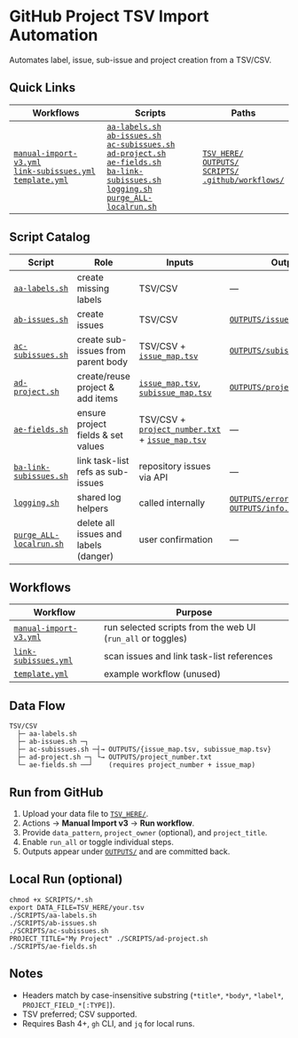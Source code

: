 # GitHub Project TSV Import Automation

Automates label, issue, sub-issue and project creation from a TSV/CSV.

## Quick Links
| Workflows | Scripts | Paths |
| --- | --- | --- |
| [`manual-import-v3.yml`](.github/workflows/manual-import-v3.yml)<br>[`link-subissues.yml`](.github/workflows/link-subissues.yml)<br>[`template.yml`](.github/workflows/template.yml) | [`aa-labels.sh`](SCRIPTS/aa-labels.sh)<br>[`ab-issues.sh`](SCRIPTS/ab-issues.sh)<br>[`ac-subissues.sh`](SCRIPTS/ac-subissues.sh)<br>[`ad-project.sh`](SCRIPTS/ad-project.sh)<br>[`ae-fields.sh`](SCRIPTS/ae-fields.sh)<br>[`ba-link-subissues.sh`](SCRIPTS/ba-link-subissues.sh)<br>[`logging.sh`](SCRIPTS/logging.sh)<br>[`purge_ALL-localrun.sh`](SCRIPTS/purge_ALL-localrun.sh) | [`TSV_HERE/`](TSV_HERE/)<br>[`OUTPUTS/`](OUTPUTS/)<br>[`SCRIPTS/`](SCRIPTS/)<br>[`.github/workflows/`](.github/workflows/) |

## Script Catalog
| Script | Role | Inputs | Outputs |
|---|---|---|---|
| [`aa-labels.sh`](SCRIPTS/aa-labels.sh) | create missing labels | TSV/CSV | — |
| [`ab-issues.sh`](SCRIPTS/ab-issues.sh) | create issues | TSV/CSV | [`OUTPUTS/issue_map.tsv`](OUTPUTS/issue_map.tsv) |
| [`ac-subissues.sh`](SCRIPTS/ac-subissues.sh) | create sub-issues from parent body | TSV/CSV + [`issue_map.tsv`](OUTPUTS/issue_map.tsv) | [`OUTPUTS/subissue_map.tsv`](OUTPUTS/subissue_map.tsv) |
| [`ad-project.sh`](SCRIPTS/ad-project.sh) | create/reuse project & add items | [`issue_map.tsv`](OUTPUTS/issue_map.tsv), [`subissue_map.tsv`](OUTPUTS/subissue_map.tsv) | [`OUTPUTS/project_number.txt`](OUTPUTS/project_number.txt) |
| [`ae-fields.sh`](SCRIPTS/ae-fields.sh) | ensure project fields & set values | TSV/CSV + [`project_number.txt`](OUTPUTS/project_number.txt) + [`issue_map.tsv`](OUTPUTS/issue_map.tsv) | — |
| [`ba-link-subissues.sh`](SCRIPTS/ba-link-subissues.sh) | link task-list refs as sub-issues | repository issues via API | — |
| [`logging.sh`](SCRIPTS/logging.sh) | shared log helpers | called internally | [`OUTPUTS/errors.md`](OUTPUTS/errors.md), [`OUTPUTS/info.md`](OUTPUTS/info.md) |
| [`purge_ALL-localrun.sh`](SCRIPTS/purge_ALL-localrun.sh) | delete all issues and labels (danger) | user confirmation | — |

## Workflows
| Workflow | Purpose |
|---|---|
| [`manual-import-v3.yml`](.github/workflows/manual-import-v3.yml) | run selected scripts from the web UI (`run_all` or toggles) |
| [`link-subissues.yml`](.github/workflows/link-subissues.yml) | scan issues and link task-list references |
| [`template.yml`](.github/workflows/template.yml) | example workflow (unused) |

## Data Flow
```
TSV/CSV
  ├─ aa-labels.sh
  ├─ ab-issues.sh ─┐
  ├─ ac-subissues.sh ─┤→ OUTPUTS/{issue_map.tsv, subissue_map.tsv}
  ├─ ad-project.sh ─┐ └→ OUTPUTS/project_number.txt
  └─ ae-fields.sh ──┘    (requires project_number + issue_map)
```

## Run from GitHub
1. Upload your data file to [`TSV_HERE/`](TSV_HERE/).
2. Actions → **Manual Import v3** → **Run workflow**.
3. Provide `data_pattern`, `project_owner` (optional), and `project_title`.
4. Enable `run_all` or toggle individual steps.
5. Outputs appear under [`OUTPUTS/`](OUTPUTS/) and are committed back.

## Local Run (optional)
```
chmod +x SCRIPTS/*.sh
export DATA_FILE=TSV_HERE/your.tsv
./SCRIPTS/aa-labels.sh
./SCRIPTS/ab-issues.sh
./SCRIPTS/ac-subissues.sh
PROJECT_TITLE="My Project" ./SCRIPTS/ad-project.sh
./SCRIPTS/ae-fields.sh
```

## Notes
- Headers match by case-insensitive substring (`*title*`, `*body*`, `*label*`, `PROJECT_FIELD_*[:TYPE]`).
- TSV preferred; CSV supported.
- Requires Bash 4+, `gh` CLI, and `jq` for local runs.
